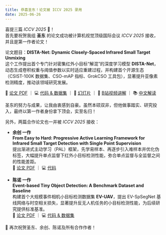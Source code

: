 ```yaml
---
title: 恭喜圣东！论文被 ICCV 2025 录用
date: 2025-06-26
---
```


喜提三篇 *ICCV 2025* 🎉！  
首先要祝贺我组 **圣东** 的论文成功被计算机视觉顶级国际会议 *ICCV 2025* 接收，并且是第一作者论文！

论文题目：**DISTA-Net: Dynamic Closely-Spaced Infrared Small Target Unmixing**  
这个工作提出首个专门针对密集红外小目标“解混”的深度学习模型 **DISTA-Net**，动态生成卷积权重与阈值参数以实时适应重建过程，并构建首个开源生态（CSIST-100K 数据集、CSO-mAP 指标、GrokCSO 工具包），显著提升亚像素检测精度，推动该领域研究发展。

📄 [论文 PDF](https://arxiv.org/pdf/2505.19148) ｜ 💻 [代码 & 数据集](https://github.com/GrokCV/GrokCSO) ｜ 📝 [幻灯片](https://github.com/YimianDai/public/blob/master/poster/2025-ICCV-DISTA-Net-Poster.pdf) ｜ 🎥 [B站视频讲解](https://www.bilibili.com/video/BV1d8tPzxESh/) ｜ 📚 [中文解读](https://grokcv.ai/blog/dista-net/)

圣东的努力与成果，让我由衷感到自豪。虽然本硕双非，但他做事踏实、研究投入，最终以第一作者身份拿下顶会，实至名归！

另外，两篇合作论文也一并被 *ICCV 2025* 接收：  

- **余创 一作**  
  **From Easy to Hard: Progressive Active Learning Framework for Infrared Small Target Detection with Single Point Supervision**  
  提出渐进式主动学习（PAL）框架，先学易样本、再逐步引入难样本并优化伪标签，大幅提升单点监督下红外小目标检测性能，弥合单点监督与全监督之间的性能差距。  
  📄 [论文 PDF](https://arxiv.org/pdf/2412.11154) ｜ 💻 [代码](https://github.com/YuChuang1205/PAL)

- **陈诺 一作**  
  **Event-based Tiny Object Detection: A Benchmark Dataset and Baseline**  
  构建首个大规模事件相机小目标检测数据集 **EV-UAV**，提出 EV-SpSegNet 基线网络与时空相关损失，显著提升反无人机任务的小目标检测性能，为后续研究提供标准基准。  
  📄 [论文 PDF](https://arxiv.org/pdf/2506.23575) ｜ 💻 [代码 & 数据集](https://github.com/ChenYichen9527/Ev-UAV)

👏 再次祝贺圣东、余创、陈诺及所有合作作者！
